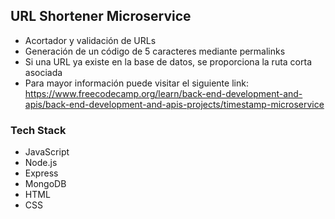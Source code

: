 ## URL Shortener Microservice
- Acortador y validación de URLs
- Generación de un código de 5 caracteres mediante permalinks
- Si una URL ya existe en la base de datos, se proporciona la ruta corta asociada
- Para mayor información puede visitar el siguiente link: https://www.freecodecamp.org/learn/back-end-development-and-apis/back-end-development-and-apis-projects/timestamp-microservice

### Tech Stack
- JavaScript
- Node.js
- Express
- MongoDB
- HTML
- CSS
